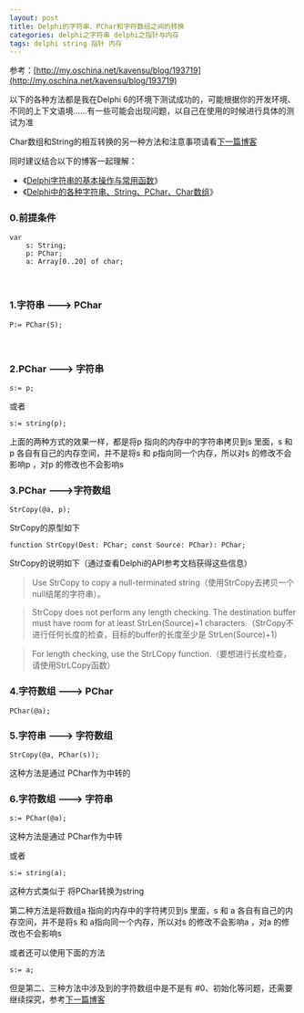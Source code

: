 ```yaml
---
layout: post
title: Delphi的字符串、PChar和字符数组之间的转换
categories: delphi之字符串 delphi之指针与内存
tags: delphi string 指针 内存
---
```



参考：[http://my.oschina.net/kavensu/blog/193719](http://my.oschina.net/kavensu/blog/193719)

以下的各种方法都是我在Delphi 6的环境下测试成功的，可能根据你的开发环境、不同的上下文语境……有一些可能会出现问题，以自己在使用的时候进行具体的测试为准

Char数组和String的相互转换的另一种方法和注意事项请看[下一篇博客](http://xumenger.github.io/delphi-string-pchar-chararray-20150422-02/)

同时建议结合以下的博客一起理解：

* 《[Delphi字符串的基本操作与常用函数](http://xumenger.github.io/delphi-string-func-20150421/)》
* 《[Delphi中的各种字符串、String、PChar、Char数组](http://xumenger.github.io/delphi-string-pchar-chararray-20150415/)》

 
### 0.前提条件

    var
        s: String;
        p: PChar;
        a: Array[0..20] of char;
　　

### 1.字符串 ---> PChar

    P:= PChar(S);
　　
### 2.PChar ---> 字符串

    s:= p;

或者

    s:= string(p);

上面的两种方式的效果一样，都是将p 指向的内存中的字符串拷贝到s 里面，s 和 p 各自有自己的内存空间，并不是将s 和 p指向同一个内存，所以对s 的修改不会影响p ，对p 的修改也不会影响s 

 
### 3.PChar --->字符数组

    StrCopy(@a, p);

StrCopy的原型如下

    function StrCopy(Dest: PChar; const Source: PChar): PChar;

StrCopy的说明如下（通过查看Delphi的API参考文档获得这些信息）

>Use StrCopy to copy a null-terminated string（使用StrCopy去拷贝一个null结尾的字符串）。

>StrCopy does not perform any length checking. The destination buffer must have room for at least StrLen(Source)+1 characters.（StrCopy不进行任何长度的检查，目标的buffer的长度至少是 StrLen(Source)+1）

>For length checking, use the StrLCopy function.（要想进行长度检查，请使用StrLCopy函数）

 
### 4.字符数组 ---> PChar

    PChar(@a);

### 5.字符串 ---> 字符数组

    StrCopy(@a, PChar(s));

这种方法是通过 PChar作为中转的


### 6.字符数组 ---> 字符串

    s:= PChar(@a);

这种方法是通过 PChar作为中转

或者

    s:= string(a);

这种方式类似于 将PChar转换为string

第二种方法是将数组a 指向的内存中的字符拷贝到s 里面，s 和 a 各自有自己的内存空间，并不是将s 和 a指向同一个内存，所以对s 的修改不会影响a ，对a 的修改也不会影响s 

或者还可以使用下面的方法

    s:= a;

但是第二、三种方法中涉及到的字符数组中是不是有 #0、初始化等问题，还需要继续探究，参考[下一篇博客](http://xumenger.github.io/delphi-string-pchar-chararray-20150422-02/)
